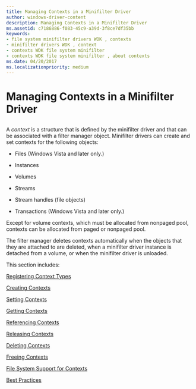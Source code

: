 ```yaml
---
title: Managing Contexts in a Minifilter Driver
author: windows-driver-content
description: Managing Contexts in a Minifilter Driver
ms.assetid: c7186886-f083-45c9-a39d-3f8ce7df35bb
keywords:
- file system minifilter drivers WDK , contexts
- minifilter drivers WDK , context
- contexts WDK file system minifilter
- contexts WDK file system minifilter , about contexts
ms.date: 04/20/2017
ms.localizationpriority: medium
---
```


# Managing Contexts in a Minifilter Driver


## <span id="ddk_writing_a_driverentry_routine_for_a_minifilter_driver_if"></span><span id="DDK_WRITING_A_DRIVERENTRY_ROUTINE_FOR_A_MINIFILTER_DRIVER_IF"></span>


A *context* is a structure that is defined by the minifilter driver and that can be associated with a filter manager object. Minifilter drivers can create and set contexts for the following objects:

-   Files (Windows Vista and later only.)

-   Instances

-   Volumes

-   Streams

-   Stream handles (file objects)

-   Transactions (Windows Vista and later only.)

Except for volume contexts, which must be allocated from nonpaged pool, contexts can be allocated from paged or nonpaged pool.

The filter manager deletes contexts automatically when the objects that they are attached to are deleted, when a minifilter driver instance is detached from a volume, or when the minifilter driver is unloaded.

This section includes:

[Registering Context Types](registering-context-types.md)

[Creating Contexts](creating-contexts.md)

[Setting Contexts](setting-contexts.md)

[Getting Contexts](getting-contexts.md)

[Referencing Contexts](referencing-contexts.md)

[Releasing Contexts](releasing-contexts.md)

[Deleting Contexts](deleting-contexts.md)

[Freeing Contexts](freeing-contexts.md)

[File System Support for Contexts](file-system-support-for-contexts.md)

[Best Practices](best-practices.md)

 

 




